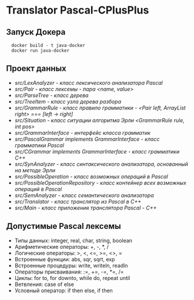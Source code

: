 # Translator Pascal-CPlusPlus

## Запуск Докера

```
  docker build - t java-docker 
  docker run java-docker
```

## Проект данных
- *src/LexAnalyzer - класс лексического анализатора Pascal*<br>
- *src/Pair - класс лексемы - пара <name, value>*
- *src/ParseTree - класс дерева*
- *src/TreeItem - класс узла дерева разбора*
- *src/GrammarRule - класс правило грамматики - <Pair left, ArrayList right> === [left -> right]*
- *src/Situation - класс ситуации алгоритма Эрли <GrammarRule rule, int pos>*
- *src/GrammarInterface - интерфейс класса грамматик*
- *src/PascalGrammar implements GrammarInterface - класс грамматики Pascal*
- *src/CGrammar implements GrammarInterface - класс грамматики C++*
- *src/SynAnalyzer - класс синтаксического анализатора, основанный на методе Эрли*
- *src/PossibleOperation - класс возможных операций в Pascal*
- *src/PossibleOperationRepository - класс контейнер всех возможных операций в Pascal*
- *src/SemAnalyzer - класс семантического анализатора*
- *src/Translator - класс транслятор из Pascal в C++*
- *src/Main - класс приложения транслятора Pascal - C++*

## Допустимые Pascal лексемы
- Типы данных: integer, real, char, string, boolean
- Арифметические операторы: +, -, *, /
- Логические операторы: >, <, <=, >=, <>, =
- Встроенные функции: abs, sqr, sqrt, exp
- Встроенные процедуры: write, writeln, readln
- Операторы присваивания: :=, +=, -=, *=, /=
- Циклы: for to, for downto, while do, repeat until
- Ветвления: case of else
- Условный оператор: if then else, if then
